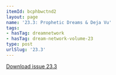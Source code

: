 ```yaml
---
itemId: bcphbwctnd2
layout: page
name: '23.3: Prophetic Dreams & Deja Vu'
tags:
- hasTag: dreamnetwork
- hasTag: dream-network-volume-23
type: post
urlSlug: '23.3'
---
```

<a href="../files/pdfs/Volume_23/23.3_deja_vu.pdf" download="">Download issue 23.3</a>